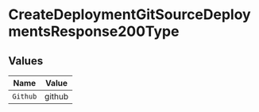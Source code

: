 # CreateDeploymentGitSourceDeploymentsResponse200Type


## Values

| Name     | Value    |
| -------- | -------- |
| `Github` | github   |